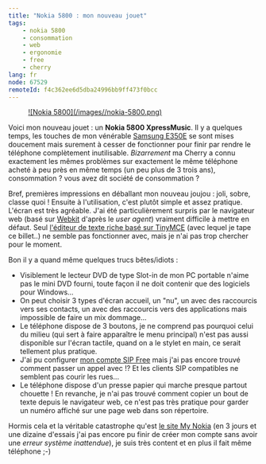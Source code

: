 ```yaml
---
title: "Nokia 5800 : mon nouveau jouet"
tags:
    - nokia 5800
    - consommation
    - web
    - ergonomie
    - free
    - cherry
lang: fr
node: 67529
remoteId: f4c362ee6d5dba24996bb9ff473f0bcc
---
```

<figure class="object-center"><a href="/images/nokia-5800.png">![Nokia 5800](/images//nokia-5800.png)
</a></figure>


Voici mon nouveau jouet : un **Nokia 5800 XpressMusic**. Il y a quelques temps, les touches de mon vénérable [Samsung E350E](http://fr.samsungmobile.com/pid47-cell_idSGH-E350E/samsung-sgh-e350e.html) se sont mises doucement mais surement à cesser de fonctionner pour finir par rendre le téléphone complètement inutilisable. *Bizarrement* ma Cherry a connu exactement les mêmes problèmes sur exactement le même téléphone acheté à peu près en même temps (un peu plus de 3 trois ans), consommation ? vous avez dit société de consommation ?


Bref, premières impressions en déballant mon nouveau joujou : joli, sobre, classe quoi ! Ensuite à l'utilisation, c'est plutôt simple et assez pratique. L'écran est très agréable. J'ai été particulièrement surpris par le navigateur web (basé sur [Webkit](http://webkit.org/) d'après le *user agent*) vraiment difficile à mettre en défaut. Seul [l'éditeur de texte riche basé sur TinyMCE](/post/the-new-online-editor-for-ez-publish-beta) (avec lequel je tape ce billet..) ne semble pas fonctionner avec, mais je n'ai pas trop chercher pour le moment.


Bon il y a quand même quelques trucs bêtes/idiots :

* Visiblement le lecteur DVD de type Slot-in de mon PC portable n'aime pas le mini DVD fourni, toute façon il ne doit contenir que des logiciels pour Windows...
* On peut choisir 3 types d'écran accueil, un &quot;nu&quot;, un avec des raccourcis vers ses contacts, un avec des raccourcis vers des applications mais impossible de faire un mix dommage...
* Le téléphone dispose de 3 boutons, je ne comprend pas pourquoi celui du milieu (qui sert à faire apparaître le menu principal) n'est pas aussi disponible sur l'écran tactile, quand on a le stylet en main, ce serait tellement plus pratique.
* J'ai pu configurer [mon compte SIP Free](http://www.free.fr/assistance/268-freebox-le-service-sip-activer-le-service-sip.html) mais j'ai pas encore trouvé comment passer un appel avec !? Et les clients SIP compatibles ne semblent pas courir les rues...
* Le téléphone dispose d'un presse papier qui marche presque partout chouette ! En revanche, je n'ai pas trouvé comment copier un bout de texte depuis le navigateur web, ce n'est pas très pratique pour garder un numéro affiché sur une page web dans son répertoire.

Hormis cela et la véritable catastrophe qu'est [le site My Nokia](http://my.nokia.com/A4484769) (en 3 jours et une dizaine d'essais j'ai pas encore pu finir de créer mon compte sans avoir une *erreur système inattendue*), je suis très content et en plus il fait même téléphone ;-)


